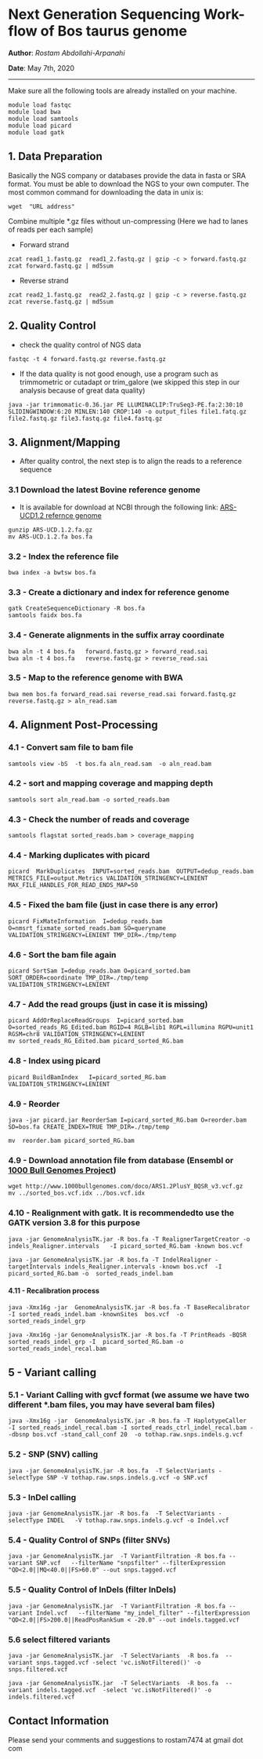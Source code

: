 # Next Generation Sequencing Work-flow of Bos taurus genome

**Author**: *Rostam Abdollahi-Arpanahi*

**Date**: May 7th, 2020

-------------------

Make sure all the following tools are already installed on your machine.

```
module load fastqc
module load bwa
module load samtools
module load picard
module load gatk
```

## 1. Data Preparation

Basically the NGS company or databases provide the data in fasta or SRA format. You must be able to download the NGS to your own computer. The most common command for downloading the data in unix is:

```
wget  "URL address"
```



Combine multiple *.gz files without un-compressing (Here we had to lanes of reads per each sample)

- Forward strand

```
zcat read1_1.fastq.gz  read1_2.fastq.gz | gzip -c > forward.fastq.gz
zcat forward.fastq.gz | md5sum
```

- Reverse strand

```
zcat read2_1.fastq.gz  read2_2.fastq.gz | gzip -c > reverse.fastq.gz
zcat reverse.fastq.gz | md5sum
```

##  2. Quality Control       ##
- check the quality control of NGS data

```
fastqc -t 4 forward.fastq.gz reverse.fastq.gz
```

- If the data quality is not good enough, use a program such as trimmometric or cutadapt or trim_galore (we skipped this step in our analysis because of great data quality)

```
java -jar trimmomatic-0.36.jar PE LLUMINACLIP:TruSeq3-PE.fa:2:30:10 SLIDINGWINDOW:6:20 MINLEN:140 CROP:140 -o output_files file1.fatq.gz file2.fastq.gz file3.fastq.gz file4.fastq.gz
```

##  3. Alignment/Mapping     ##


- After quality control, the next step is to align the reads to a reference sequence

### 3.1 Download the latest Bovine reference genome
- It is available for download at NCBI through the following link: [ARS-UCD1.2 refernce genome](https://www.animalgenome.org/repository/cattle/ARS-UCD1.2_HISAT2Index/ARS-UCD.1.2.fa.gz)

```
gunzip ARS-UCD.1.2.fa.gz
mv ARS-UCD.1.2.fa bos.fa
```

### 3.2 - Index the reference file
```
bwa index -a bwtsw bos.fa
```

### 3.3 - Create a dictionary and index for reference genome
```
gatk CreateSequenceDictionary -R bos.fa
samtools faidx bos.fa
```

### 3.4 - Generate alignments in the suffix array coordinate
```
bwa aln -t 4 bos.fa   forward.fastq.gz > forward_read.sai
bwa aln -t 4 bos.fa   reverse.fastq.gz > reverse_read.sai
```

### 3.5 -  Map to the reference genome with BWA

```
bwa mem bos.fa forward_read.sai reverse_read.sai forward.fastq.gz  reverse.fastq.gz > aln_read.sam
```

##  4. Alignment Post-Processing       ##
###  4.1 - Convert sam file to bam file

```
samtools view -bS  -t bos.fa aln_read.sam  -o aln_read.bam
```

### 4.2 - sort and mapping coverage and mapping depth
```
samtools sort aln_read.bam -o sorted_reads.bam
```

### 4.3 - Check the number of reads and coverage
```
samtools flagstat sorted_reads.bam > coverage_mapping
```

### 4.4 -  Marking duplicates with picard

```
picard  MarkDuplicates  INPUT=sorted_reads.bam  OUTPUT=dedup_reads.bam METRICS_FILE=output.Metrics VALIDATION_STRINGENCY=LENIENT  MAX_FILE_HANDLES_FOR_READ_ENDS_MAP=50
```

### 4.5 - Fixed the bam file (just in case there is any error)

```
picard FixMateInformation  I=dedup_reads.bam  O=nmsrt_fixmate_sorted_reads.bam SO=queryname VALIDATION_STRINGENCY=LENIENT TMP_DIR=./tmp/temp
```

### 4.6 - Sort the bam file again
```
picard SortSam I=dedup_reads.bam O=picard_sorted.bam SORT_ORDER=coordinate TMP_DIR=./tmp/temp  VALIDATION_STRINGENCY=LENIENT
```

### 4.7 - Add the read groups (just in case it is missing)
```
picard AddOrReplaceReadGroups  I=picard_sorted.bam  O=sorted_reads_RG_Edited.bam RGID=4 RGLB=lib1 RGPL=illumina RGPU=unit1 RGSM=chr8 VALIDATION_STRINGENCY=LENIENT
mv sorted_reads_RG_Edited.bam picard_sorted_RG.bam
```

### 4.8 - Index using picard
```
picard BuildBamIndex   I=picard_sorted_RG.bam  VALIDATION_STRINGENCY=LENIENT
```

### 4.9 - Reorder
```
java -jar picard.jar ReorderSam I=picard_sorted_RG.bam O=reorder.bam SD=bos.fa CREATE_INDEX=TRUE TMP_DIR=./tmp/temp

mv  reorder.bam picard_sorted_RG.bam
```


### 4.9 - Download annotation file from database (Ensembl or [1000 Bull Genomes Project](http://www.1000bullgenomes.com/))
```
wget http://www.1000bullgenomes.com/doco/ARS1.2PlusY_BQSR_v3.vcf.gz
mv ../sorted_bos.vcf.idx ../bos.vcf.idx
```


### 4.10 - Realignment with gatk. It is recommendedto use the GATK version 3.8 for this purpose

```
java -jar GenomeAnalysisTK.jar -R bos.fa -T RealignerTargetCreator -o indels_Realigner.intervals   -I picard_sorted_RG.bam -known bos.vcf

java -jar GenomeAnalysisTK.jar -R bos.fa -T IndelRealigner -targetIntervals indels_Realigner.intervals -known bos.vcf  -I picard_sorted_RG.bam -o  sorted_reads_indel.bam
```

#### 4.11 - Recalibration process

```
java -Xmx16g -jar  GenomeAnalysisTK.jar -R bos.fa -T BaseRecalibrator  -I sorted_reads_indel.bam -knownSites  bos.vcf  -o sorted_reads_indel_grp

java -Xmx16g -jar GenomeAnalysisTK.jar -R bos.fa -T PrintReads -BQSR sorted_reads_indel_grp -I  picard_sorted_RG.bam -o sorted_reads_indel_recal.bam 
```



##  5 - Variant calling       	##

### 5.1 - Variant Calling with gvcf format (we assume we have two different *.bam files, you may have several bam files)

```
java -Xmx16g -jar  GenomeAnalysisTK.jar -R bos.fa -T HaplotypeCaller  -I sorted_reads_indel_recal.bam -I sorted_reads_ctrl_indel_recal.bam --dbsnp bos.vcf -stand_call_conf 20  -o tothap.raw.snps.indels.g.vcf
```

### 5.2 - SNP (SNV) calling

```
java -jar GenomeAnalysisTK.jar -R bos.fa  -T SelectVariants -selectType SNP -V tothap.raw.snps.indels.g.vcf -o SNP.vcf
```

### 5.3 - InDel calling
```
java -jar GenomeAnalysisTK.jar -R bos.fa  -T SelectVariants -selectType INDEL   -V tothap.raw.snps.indels.g.vcf -o Indel.vcf
```

### 5.4 - Quality Control of SNPs (filter SNVs)

```
java -jar GenomeAnalysisTK.jar  -T VariantFiltration -R bos.fa --variant SNP.vcf   --filterName "snpsfilter" --filterExpression "QD<2.0||MQ<40.0||FS>60.0" --out snps.tagged.vcf 
```

### 5.5 - Quality Control of InDels (filter InDels)
```
java -jar GenomeAnalysisTK.jar  -T VariantFiltration -R bos.fa --variant Indel.vcf   --filterName "my_indel_filter" --filterExpression "QD<2.0||FS>200.0||ReadPosRankSum < -20.0" --out indels.tagged.vcf
```

### 5.6 select filtered variants

```
java -jar GenomeAnalysisTK.jar  -T SelectVariants  -R bos.fa  --variant snps.tagged.vcf -select 'vc.isNotFiltered()' -o snps.filtered.vcf

java -jar GenomeAnalysisTK.jar  -T SelectVariants  -R bos.fa  --variant indels.tagged.vcf  -select 'vc.isNotFiltered()' -o indels.filtered.vcf
```

## Contact Information

Please send your comments and suggestions to rostam7474 at gmail dot com
